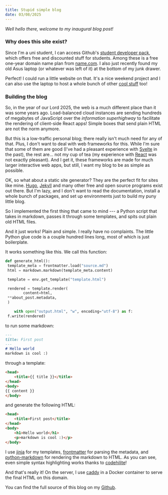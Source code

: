 ```yaml
---
title: Stupid simple blog
date: 03/08/2025
---
```


_Well hello there, welcome to my inaugural blog post!_

### Why does this site exist?

Since I'm a uni student, I can access Github's [student developer pack](https://education.github.com/pack), which offers free and discounted stuff for students. Among these is a free one-year domain name plan from [name.com](https://www.name.com/). I also just recently found my old Asus laptop (or whatever was left of it) at the bottom of my junk drawer.

Perfect! I could run a little website on that. It's a nice weekend project and I can also use the laptop to host a whole bunch of other [cool stuff](https://awesome-selfhosted.net/) too!

### Building the blog

So, in the year of our Lord 2025, the web is a much different place than it was some years ago. Load-balanced cloud instances are sending hundreds of megabytes of JavaScript over the _information superhighway_ to facilitate the rendering of client-side React apps! Simple boxes that send plain HTML are not the norm anymore.

But this is a low-traffic personal blog; there really isn't much need for any of that. Plus, I don't want to deal with web frameworks for this. While I'm sure that some of them are good (I've had a pleasant experience with [Svelte](https://svelte.dev/) in the past), the rest are... not my cup of tea (my experience with [React](https://react.dev/) was not exactly pleasant). And I get it, these frameworks are made for much larger interactive web apps, but still, I want my blog to be as simple as possible.

OK, so what about a static site generator? They are the perfect fit for sites like mine. [Hugo](https://gohugo.io/), [Jekyll](https://gohugo.io/) and many other free and open source programs exist out there. But I'm lazy, and I don't want to read the documentation, install a whole bunch of packages, and set up environments just to build my puny little blog.

So I implemented the first thing that came to mind --- a Python script that takes in markdown, passes it through some templates, and spits out plain old HTML files.

And it just works! Plain and simple. I really have no complaints. The little Python glue code is a couple hundred lines long, most of which is just boilerplate. 

It works something like this. We call this function:

```python
def generate_html():
 template_meta = frontmatter.load("source.md")
 html = markdown.markdown(template_meta.content)

 template = env.get_template("template.html")

 rendered = template.render(
        content=html,
 **about_post.metadata,
 )

    with open("output.html", "w", encoding="utf-8") as f:
 f.write(rendered)
```

to run some markdown:

```markdown
---
title: First post
---
# Hello world
markdown is cool :)
```

through a template:

```html
<head>
    <title>{{ title }}</title>
</head>
<body>
{{ content }}
</body>
```

and generate the following HTML:

```html
<head>
    <title>First post</title>
</head>
<body>
    <h1>Hello world</h1>
    <p>markdown is cool :)</p>    
</body>
```

I use [jinja](https://jinja.palletsprojects.com/en/stable/) for my templates, [frontmatter](https://python-frontmatter.readthedocs.io/en/latest/) for parsing the metadata, and [python-markdown](https://python-markdown.github.io/) for rendering the markdown to HTML. As you can see, even simple syntax highlighting works thanks to [codehilite](https://python-markdown.github.io/extensions/code_hilite/)!

And that's really it! On the server, I use [caddy](https://caddyserver.com/) in a Docker container to serve the final HTML on this domain.

You can find the full source of this blog on my [Github](https://github.com/cappig/blog).
